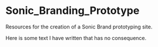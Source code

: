 # Sonic_Branding_Prototype
Resources for the creation of a Sonic Brand prototyping site.

Here is some text I have written that has no consequence.

